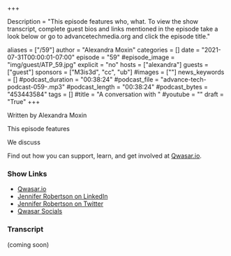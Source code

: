 +++

Description = "This episode features who, what. To view the show transcript, complete guest bios and links mentioned in the episode take a look below or go to advancetechmedia.org and click the episode title."

aliases = ["/59"]
author = "Alexandra Moxin"
categories = []
date = "2021-07-31T00:00:01-07:00"
episode = "59"
#episode_image = "img/guest/ATP_59.jpg"
explicit = "no"
hosts = ["alexandra"]
guests = ["guest"]
sponsors = ["M3is3d", "cc", "ub"]
#images = [""]
news_keywords = []
#podcast_duration = "00:38:24"
#podcast_file = "advance-tech-podcast-059-.mp3"
#podcast_length = "00:38:24"
#podcast_bytes = "453443584"
tags = []
#title = "A conversation with "
#youtube = ""
draft = "True"
+++

Written by Alexandra Moxin

This episode features 

We discuss 

Find out how you can support, learn, and get involved at [Qwasar.io](https://qwasar.io/).

### Show Links
* [Qwasar.io](https://qwasar.io/)
* [Jennifer Robertson on LinkedIn](https://linkedin.com/username)
* [Jennifer Robertson on Twitter](https://twitter.com/username)
* [Qwasar Socials]()


### Transcript
(coming soon)
